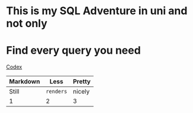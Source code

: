 # This is my SQL Adventure in uni and not only 
# Find every query you need 

[Codex](https://www.google.com)


Markdown | Less | Pretty
-------- | -------- | --------
Still | `renders` | nicely
1 | 2 | 3

